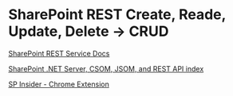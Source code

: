 # SharePoint REST Create, Reade, Update, Delete -> CRUD

[SharePoint REST Service Docs](https://docs.microsoft.com/en-us/sharepoint/dev/sp-add-ins/get-to-know-the-sharepoint-rest-service?tabs=csom)

[SharePoint .NET Server, CSOM, JSOM, and REST API index](https://docs.microsoft.com/en-us/sharepoint/dev/sp-add-ins/sharepoint-net-server-csom-jsom-and-rest-api-index)

[SP Insider - Chrome Extension](https://chrome.google.com/webstore/detail/sp-insider/gjckpigahcbffmeofjfedlffddhfidhj)